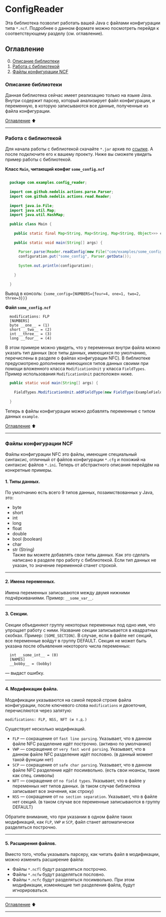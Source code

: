 # ConfigReader
Эта библиотека позволит работать вашей Java с файлами конфигурации типа `*.ncf`. Подробнее о данном формате можно посмотреть перейдя к соответствующему разделу (см. оглавление).
## Оглавление
0. [Описание библиотеки](#Описание-библиотеки)
1. [Работа с библиотекой](#Работа-с-библиотекой)
2. [Файлы конфигурации NCF](#Файлы-конфигурации-NCF)

### Описание библиотеки
Данная библиотека сейчас имеет реализацию только на языке Java. Внутри содержит парсер, который анализирует файл конфигурации, и переменную, в которую записываются все данные, полученные из файла конфигурации.

[Оглавление](#Оглавление) :arrow_up:
____

### Работа с библиотекой
Для начала работы с библиотекой скачайте `*.jar` архив по [ссылке](https://youtu.be/DLzxrzFCyOs). А после подключите его к вашему проекту. Ниже вы сможете увидеть пример работы с библиотекой.

**Класс `Main`, читающий конфиг `some_config.ncf`**
```java

  package com.examples.config_reader;
  
  import com.github.nedelis.actions.parse.Parser;
  import com.github.nedelis.actions.read.Reader;
  
  import java.io.File;
  import java.util.Map;
  import java.util.HashMap;
  
  public class Main {
  
    public static final Map<String, Map<String, Map<String, Object>>> configuration = new HashMap<>();
    
    public static void main(String[] args) {
      
      Parser.parse(Reader.readConfig(new File("com/examples/some_config.ncf")));
      configuration.put("some_config", Parser.getData());
      
      System.out.println(configuration);
      
    }
    
  }
```
Вывод в консоль: `{some_config={NUMBERS={four=4, one=1, two=2, three=3}}}`

**Файл `some_config.ncf`**
```
  modifications: FLP
  [NUMBERS]
  byte __one__ = (1)
  short __two__ = (2)
  int __three__ = (3)
  long __four__ = (4)
```

В этом примере можно увидеть, что у переменных внутри файла можно указать тип данных (все типы данных, имеющихся по умолчанию, перечислены в разделе о файлах конфигурации NFC). В библиотеке предусмотрено дополнение имеющихся типов данных своими при помощи вложенного класса `ModificationUnit` у класса `FieldTypes`. Пример использования `ModificationUnit` расположен ниже.

```java
  public static void main(String[] args) {
  
    FieldTypes.ModificationUnit.addFieldType(new FieldType(ExampleFieldType.class, "example"));
  
  }
```
Теперь в файлы конфигурации можно добавлять переменные с типом данных `example`.

[Оглавление](#Оглавление) :arrow_up:
____

### Файлы конфигурации NCF
Файлы конфигурации NFC это файлы, имеющие специальный синтаксис, отличный от файлов конфигурации `*.cfg` и похожий на синтаксис файлов `*.ini`. Теперь от абстрактного описания перейдём на конкретные примеры.    
#### 1. Типы данных.
По умолчанию есть всего 9 типов данных, позаимствованных у Java, это:    
* byte
* short
* int
* long
* float
* double
* bool (boolean)
* char
* str (String)    
Также вы можете добавлять свои типы данных. Как это сделать написано в разделе про работу с библиотекой. Если тип данных не указан, то значение переменной станет строкой.
____
#### 2. Имена переменных.
Имена переменных записываются между двумя нижними подчёркиваниями. Пример: `__some_var__`.
____
#### 3. Секции.
Секции объединяют группу некоторых переменных под одно имя, что упрощает работу с ними. Название секции записывается в квадратных скобках. Пример: `[SOME_SECTION]`. В случае, если в файле нет секций, все переменные войдут в группу DEFAULT. Секция не может быть указана после объявления некоторого числа переменных:
```
  int __some_int__ = (0)
  [NAMES]
  __bobby__ = (bobby)
```
— выдаст ошибку.
____
#### 4. Модификации файла.
Модификации указываются на самой первой строке файла конфигурации, после ключевого слова `modifications` и двоеточия, перечисляются через запятую:
```
modifications: FLP, NSS, NFT (и т.д.)
```
Существует несколько модификаций.
* `FLP` — сокращение от `fast line parsing`. Указывает, что в данном файле NFC разделение идёт построчно. (активно по умолчанию)
* `VWP` — сокращение от `very fast word parsing`. Указывает, что в данном файле NFC разделение идёт пословно. (в данный момент такой функции нет)
* `SCP` — сокращение от `safe char parsing`. Указывает, что в данном файле NFC разделение идёт посимвольно. (есть свои нюансы, такие как спец. символы)
* `NFT` — сокращение от `no field types`. Указывает, что в файле у переменных нет типов данных. (в таком случае библиотека записывает все значения, как строку)
* `NSS` — сокращение от `no section separation`. Указывает, что в файле нет секций. (в таком случае все переменные записываются в группу DEFAULT)

Обратите внимание, что при указании в одном файле таких модификаций, как `FLP`, `VWP` и `SCP`, файл станет автоматически разделяться построчно.
____

#### 5. Расширения файлов.
Вместо того, чтобы указывать парсеру, как читать файл в модификации, можно изменить расширение файла:
* Файлы `*.ncfl` будут разделяться построчно.
* Файлы `*.ncfw` будут разделяться пословно.
* Файлы `*.ncfc` будут разделяться посимвольно.
При этом модификации, изменяющие тип разделения файла, будут игнорироваться.

____
[Оглавление](#Оглавление) :arrow_up:
____
